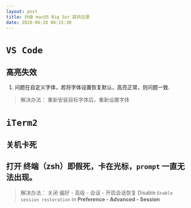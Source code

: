 ```yaml
---
layout: post
title: 升级 macOS Big Sur 踩坑记录
date: 2020-06-28 06:15:30
---
```


# `VS Code`

## 高亮失效
1. 问题在自定义字体，若将字体设置恢复默认，高亮正常，则问题一致.
> 解决办法：
> 重新安装目标字体后，重新设置字体

# `iTerm2`

## 关机卡死
## 打开 终端（zsh）即假死，卡在光标，`prompt` 一直无法出现。

> 解决办法：
> 关闭 偏好 - 高级 - 会话 - 开启会话恢复
> Disable `Enable session restoration` in **Preference - Advanced - Session**
